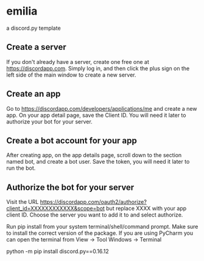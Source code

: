 # emilia
a discord.py template 

## Create a server
If you don't already have a server, create one free one at https://discordapp.com. Simply log in, and then click the plus sign on the left side of the main window to create a new server.

## Create an app
Go to https://discordapp.com/developers/applications/me and create a new app. On your app detail page, save the Client ID. You will need it later to authorize your bot for your server.

## Create a bot account for your app
After creating app, on the app details page, scroll down to the section named bot, and create a bot user. Save the token, you will need it later to run the bot.

## Authorize the bot for your server
Visit the URL https://discordapp.com/oauth2/authorize?client_id=XXXXXXXXXXXX&scope=bot but replace XXXX with your app client ID. Choose the server you want to add it to and select authorize.




Run pip install from your system terminal/shell/command prompt. Make sure to install the correct version of the package. If you are using PyCharm you can open the terminal from View -> Tool Windows -> Terminal

python -m pip install discord.py==0.16.12
